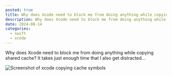 ```yaml
---
posted: true
title: Why does Xcode need to block me from doing anything while copying shared cache? It takes just enough time that I also get distracted...
description: Why does Xcode need to block me from doing anything while doing this?
date: 2024-08-14
categories:
  - swift
  - xcode
---
```


Why does Xcode need to block me from doing anything while copying shared cache? It takes just enough time that I also get distracted...

![Screenshot of xcode copying cache symbols](https://share.heyjay.lol/NWGKVHfKPF2u.png)